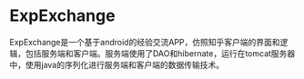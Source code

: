 ExpExchange
===========

ExpExchange是一个基于android的经验交流APP，仿照知乎客户端的界面和逻辑，包括服务端和客户端。服务端使用了DAO和hibernate，运行在tomcat服务器中，使用java的序列化进行服务端和客户端的数据传输技术。
